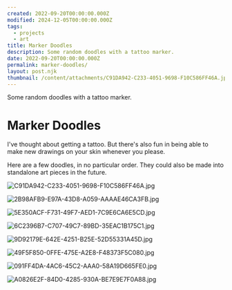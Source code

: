```yaml
---
created: 2022-09-20T00:00:00.000Z
modified: 2024-12-05T00:00:00.000Z
tags:
  - projects
  - art
title: Marker Doodles
description: Some random doodles with a tattoo marker.
date: 2022-09-20T00:00:00.000Z
permalink: marker-doodles/
layout: post.njk
thumbnail: /content/attachments/C91DA942-C233-4051-9698-F10C586FF46A.jpg
---
```


Some random doodles with a tattoo marker.

# Marker Doodles

I've thought about getting a tattoo. But there's also fun in being able to make new drawings on your skin whenever you please.

Here are a few doodles, in no particular order. They could also be made into standalone art pieces in the future.

![C91DA942-C233-4051-9698-F10C586FF46A.jpg](/content/attachments/C91DA942-C233-4051-9698-F10C586FF46A.jpg)

![2B98AFB9-E97A-43D8-A059-AAAAE46CA3FB.jpg](/content/attachments/2B98AFB9-E97A-43D8-A059-AAAAE46CA3FB.jpg)

![5E350ACF-F731-49F7-AED1-7C9E6CA6E5CD.jpg](/content/attachments/5E350ACF-F731-49F7-AED1-7C9E6CA6E5CD.jpg)

![6C2396B7-C707-49C7-89BD-35EAC1B175C1.jpg](/content/attachments/6C2396B7-C707-49C7-89BD-35EAC1B175C1.jpg)

![9D92179E-642E-4251-B25E-52D55331A45D.jpg](/content/attachments/9D92179E-642E-4251-B25E-52D55331A45D.jpg)

![49F5F850-0FFE-475E-A2E8-F48373F5C080.jpg](/content/attachments/49F5F850-0FFE-475E-A2E8-F48373F5C080.jpg)

![091FF4DA-4AC6-45C2-AAA0-58A19D665FE0.jpg](/content/attachments/091FF4DA-4AC6-45C2-AAA0-58A19D665FE0.jpg)

![A0826E2F-84D0-4285-930A-BE7E9E7F0A88.jpg](/content/attachments/A0826E2F-84D0-4285-930A-BE7E9E7F0A88.jpg)
